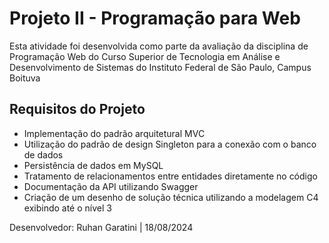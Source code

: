 # Projeto II - Programação para Web

Esta atividade foi desenvolvida como parte da avaliação da disciplina de Programação Web do
Curso Superior de Tecnologia em Análise e Desenvolvimento de Sistemas do Instituto Federal de São
Paulo, Campus Boituva

## Requisitos do Projeto

- Implementação do padrão arquitetural MVC
- Utilização do padrão de design Singleton para a conexão com o banco de dados
- Persistência de dados em MySQL
- Tratamento de relacionamentos entre entidades diretamente no código
- Documentação da API utilizando Swagger
- Criação de um desenho de solução técnica utilizando a modelagem C4 exibindo até o nível 3

Desenvolvedor: Ruhan Garatini | 18/08/2024
